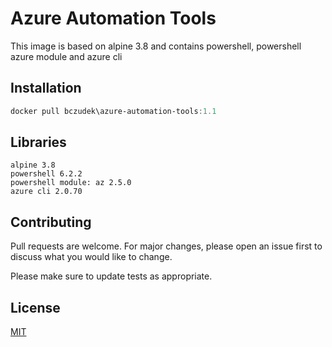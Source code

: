 # Azure Automation Tools

This image is based on alpine 3.8 and contains powershell, powershell azure module and azure cli

## Installation

```powershell
docker pull bczudek\azure-automation-tools:1.1
```

## Libraries

```text
alpine 3.8
powershell 6.2.2
powershell module: az 2.5.0
azure cli 2.0.70

```

## Contributing
Pull requests are welcome. For major changes, please open an issue first to discuss what you would like to change.

Please make sure to update tests as appropriate.

## License
[MIT](https://choosealicense.com/licenses/mit/)